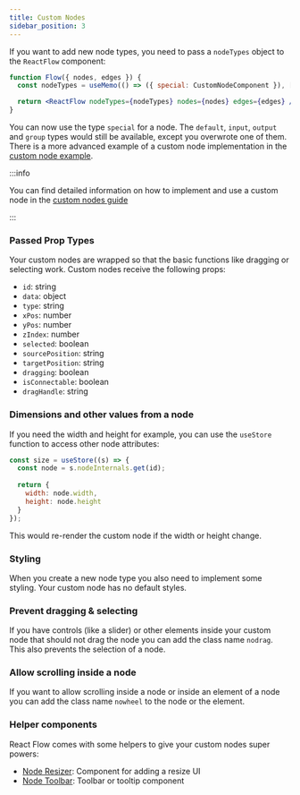 ```yaml
---
title: Custom Nodes
sidebar_position: 3
---
```


If you want to add new node types, you need to pass a `nodeTypes` object to the `ReactFlow` component:

```jsx
function Flow({ nodes, edges }) {
  const nodeTypes = useMemo(() => ({ special: CustomNodeComponent }), []);

  return <ReactFlow nodeTypes={nodeTypes} nodes={nodes} edges={edges} />;
}
```

You can now use the type `special` for a node.
The `default`, `input`, `output` and `group` types would still be available, except you overwrote one of them.
There is a more advanced example of a custom node implementation in the [custom node example](/docs/examples/nodes/custom-node).

:::info

You can find detailed information on how to implement and use a custom node in the [custom nodes guide](/docs/guides/custom-nodes)

:::

### Passed Prop Types

Your custom nodes are wrapped so that the basic functions like dragging or selecting work. Custom nodes receive the following props:

- `id`: string
- `data`: object
- `type`: string
- `xPos`: number
- `yPos`: number
- `zIndex`: number
- `selected`: boolean
- `sourcePosition`: string
- `targetPosition`: string
- `dragging`: boolean
- `isConnectable`: boolean
- `dragHandle`: string

### Dimensions and other values from a node

If you need the width and height for example, you can use the `useStore` function to access other node attributes:

```js
const size = useStore((s) => {
  const node = s.nodeInternals.get(id);
  
  return {
    width: node.width,
    height: node.height
  }
});
```

This would re-render the custom node if the width or height change.

### Styling

When you create a new node type you also need to implement some styling. Your custom node has no default styles.

### Prevent dragging & selecting

If you have controls (like a slider) or other elements inside your custom node that should not drag the node you can add the class name `nodrag`. This also prevents the selection of a node.

### Allow scrolling inside a node

If you want to allow scrolling inside a node or inside an element of a node you can add the class name `nowheel` to the node or the element.

### Helper components

React Flow comes with some helpers to give your custom nodes super powers:

- [Node Resizer](/docs/api/nodes/node-resizer/): Component for adding a resize UI
- [Node Toolbar](/docs/api/edges/base-edge/): Toolbar or tooltip component
